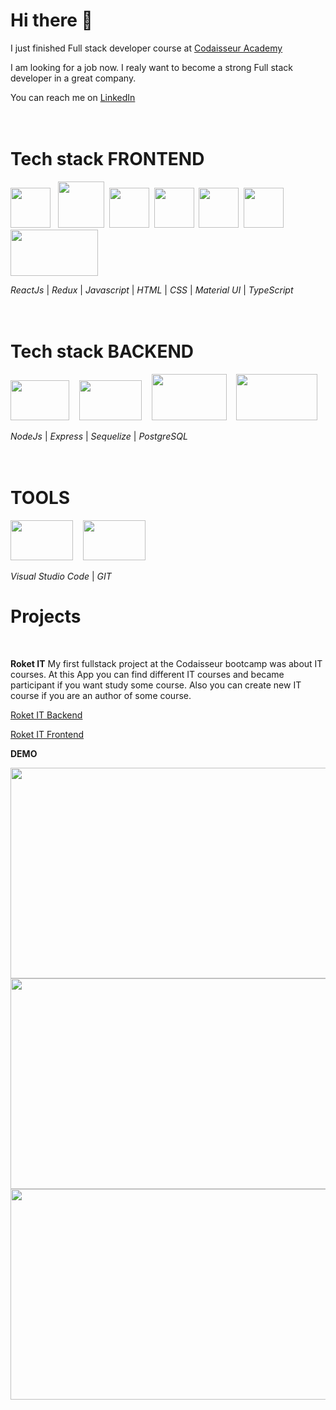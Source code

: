 # Hi there 👋
I just finished Full stack developer course at [Codaisseur Academy](https://codaisseur.com/courses/academy/)

I am looking for a job now.
I realy want to become a strong Full stack developer in a great company.

You can reach me on [LinkedIn](https://www.linkedin.com/in/olena-trachuk/)
</br>
</br>
</br>

# Tech stack FRONTEND

<img src="https://res.cloudinary.com/dud55b6nb/image/upload/v1656499087/react_03_ac1rb2.png" alt="" height="64" width="64" />&nbsp;&nbsp;&nbsp;<img src="https://res.cloudinary.com/dud55b6nb/image/upload/v1656499813/redux_03_j8kqhu.png" alt="" height="74" width="74" />&nbsp;&nbsp;<img src="https://i0.wp.com/theicom.org/wp-content/uploads/2016/03/js-logo.png" alt="" height="64" width="64" />&nbsp;&nbsp;<img src="https://upload.wikimedia.org/wikipedia/commons/thumb/0/00/HTML5_logo_black.svg/512px-HTML5_logo_black.svg.png" alt="" height="64" width="64" />&nbsp;&nbsp;<img src="https://cdn.worldvectorlogo.com/logos/css3-1.svg" alt="" height="64" width="64" />&nbsp;&nbsp;<img src="https://res.cloudinary.com/dud55b6nb/image/upload/v1656499537/mui_03_o9mb8q.png" alt="" height="64" width="64" /> &nbsp;&nbsp;<img src="https://blog.theodo.com/static/ba2166b279b234c4824d1c2fb299ced2/a79d3/ts_logo.png" alt="" height="74" width="140" /> 

_ReactJs_ | _Redux_ | _Javascript_ | _HTML_ | _CSS_ | _Material UI_ | _TypeScript_
</br>
</br>
</br>

# Tech stack BACKEND

<img src="https://upload.wikimedia.org/wikipedia/commons/thumb/d/d9/Node.js_logo.svg/590px-Node.js_logo.svg.png" alt="" height="64" width="94" /> &nbsp;&nbsp;&nbsp;<img src="https://res.cloudinary.com/dud55b6nb/image/upload/v1656502679/express_06_tmpssi.png" alt="" height="64" width="100" /> &nbsp;&nbsp;&nbsp;<img src="https://miro.medium.com/max/661/1*XcE0wR1ZmWLFbdF2dE5WuA.png" alt="" height="74" width="120" /> &nbsp;&nbsp;&nbsp;<img src="https://code4fun.ru/wp-content/uploads/2017/04/PostgreSQL.png" alt="" height="74" width="130" /> 

_NodeJs_ | _Express_ | _Sequelize_ | _PostgreSQL_
</br>
</br>
</br>

# TOOLS

<img src="https://cdn.icon-icons.com/icons2/2699/PNG/512/visualstudio_code_logo_icon_170248.png" alt="" height="64" width="100" /> &nbsp;&nbsp;&nbsp;<img src="https://cdn.freebiesupply.com/logos/thumbs/2x/git-logo.png" alt="" height="64" width="100" />

_Visual Studio Code_ | _GIT_

# Projects

</br>

**Roket IT**
My first fullstack project at the Codaisseur bootcamp was about IT courses. At this App you can find different IT courses and became participant if you want study some course. Also you can create new IT course if you are an author of some course.

[Roket IT Backend](https://github.com/elkatrachuk/portfolio_backend)

[Roket IT Frontend](https://github.com/elkatrachuk/portfolio_frontend)

**DEMO**

<img src="https://res.cloudinary.com/dud55b6nb/image/upload/v1656515244/ezgif-5-3e3a094494_sjyqpp.gif" alt="" height="337" width="600" />
<img src="https://res.cloudinary.com/dud55b6nb/image/upload/v1656515244/ezgif-5-c39b035383_sqo5bu.gif" alt="" height="337" width="600" />
<img src="https://res.cloudinary.com/dud55b6nb/image/upload/v1656515245/ezgif-5-55f946a269_xg9lxs.gif" alt="" height="337" width="600" />




 



